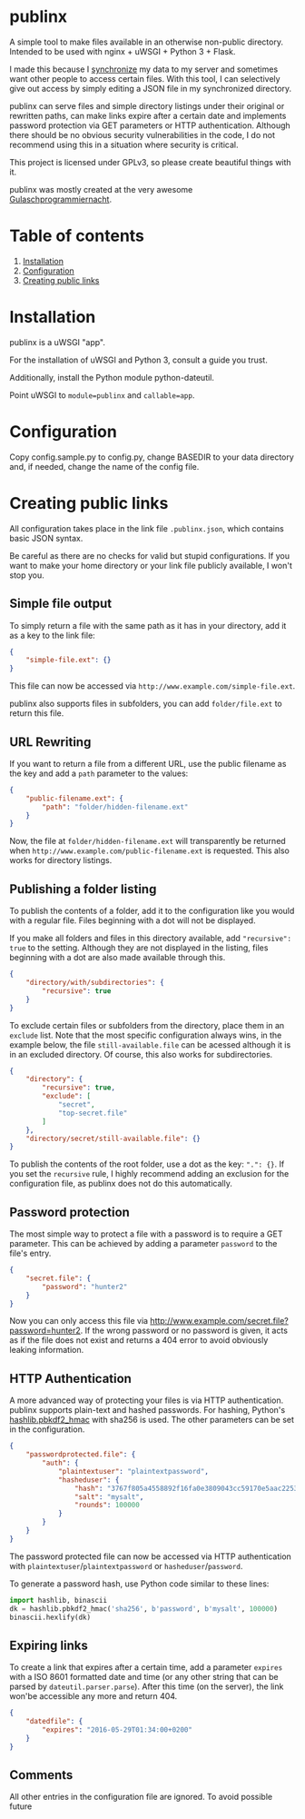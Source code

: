 # publinx
A simple tool to make files available in an otherwise non-public directory. Intended to be used with nginx + uWSGI + Python 3 + Flask.

I made this because I [synchronize](https://www.syncthing.net/) my data to my server and sometimes want other people to access certain files. With this tool, I can selectively give out access by simply editing a JSON file in my synchronized directory.

publinx can serve files and simple directory listings under their original or rewritten paths, can make links expire after a certain date and implements password protection via GET parameters or HTTP authentication. Although there should be no obvious security vulnerabilities in the code, I do not recommend using this in a situation where security is critical.

This project is licensed under GPLv3, so please create beautiful things with it.

publinx was mostly created at the very awesome [Gulaschprogrammiernacht](https://gulas.ch/).


# Table of contents
1. [Installation](#installation)
2. [Configuration](#configuration)
3. [Creating public links](#creating-public-links)

# Installation
publinx is a uWSGI "app".

For the installation of uWSGI and Python 3, consult a guide you trust.

Additionally, install the Python module python-dateutil.

Point uWSGI to `module=publinx` and `callable=app`.


# Configuration
Copy config.sample.py to config.py, change BASEDIR to your data directory and, if needed, change the name of the config file.


# Creating public links

All configuration takes place in the link file `.publinx.json`, which contains basic JSON syntax.

Be careful as there are no checks for valid but stupid configurations. If you want to make your home directory or your link file publicly available, I won't stop you.


## Simple file output
To simply return a file with the same path as it has in your directory, add it as a key to the link file:
```json
{
    "simple-file.ext": {}
}
```
This file can now be accessed via `http://www.example.com/simple-file.ext`.

publinx also supports files in subfolders, you can add `folder/file.ext` to return this file.


## URL Rewriting
If you want to return a file from a different URL, use the public filename as the key and add a `path` parameter to the values:
```json
{
    "public-filename.ext": {
        "path": "folder/hidden-filename.ext"
    }
}
```
Now, the file at `folder/hidden-filename.ext` will transparently be returned when `http://www.example.com/public-filename.ext` is requested. This also works for directory listings.


## Publishing a folder listing
To publish the contents of a folder, add it to the configuration like you would with a regular file. Files beginning with a dot will not be displayed.

If you make all folders and files in this directory available, add `"recursive": true` to the setting. Although they are not displayed in the listing, files beginning with a dot are also made available through this.

```json
{
    "directory/with/subdirectories": {
        "recursive": true
    }
}
```
To exclude certain files or subfolders from the directory, place them in an `exclude` list. Note that the most specific configuration always wins, in the example below, the file `still-available.file` can be acessed although it is in an excluded directory. Of course, this also works for subdirectories.
```json
{
    "directory": {
        "recursive": true,
        "exclude": [
            "secret",
            "top-secret.file"
        ]
    },
    "directory/secret/still-available.file": {}
}
```

To publish the contents of the root folder, use a dot as the key: `".": {}`. If you set the `recursive` rule, I highly recommend adding an exclusion for the configuration file, as publinx does not do this automatically.

## Password protection
The most simple way to protect a file with a password is to require a GET parameter. This can be achieved by adding a parameter `password` to the file's entry.
```json
{
    "secret.file": {
        "password": "hunter2"
    }
}
```
Now you can only access this file via http://www.example.com/secret.file?password=hunter2. If the wrong password or no password is given, it acts as if the file does not exist and returns a 404 error to avoid obviously leaking information.


## HTTP Authentication
A more advanced way of protecting your files is via HTTP authentication. publinx supports plain-text and hashed passwords. For hashing, Python's [hashlib.pbkdf2_hmac](https://docs.python.org/3/library/hashlib.html#hashlib.pbkdf2_hmac) with sha256 is used. The other parameters can be set in the configuration.
```json
{
    "passwordprotected.file": {
        "auth": {
            "plaintextuser": "plaintextpassword",
            "hasheduser": {
                "hash": "3767f805a4558892f16fa0e3809043cc59170e5aac22534db508888bb11cb0cf",
                "salt": "mysalt",
                "rounds": 100000
            }
        }
    }
}
```
The password protected file can now be accessed via HTTP authentication with `plaintextuser`/`plaintextpassword` or `hasheduser`/`password`.

To generate a password hash, use Python code similar to these lines:
```python
import hashlib, binascii
dk = hashlib.pbkdf2_hmac('sha256', b'password', b'mysalt', 100000)
binascii.hexlify(dk)
```

## Expiring links

To create a link that expires after a certain time, add a parameter `expires` with a ISO 8601 formatted date and time (or any other string that can be parsed by `dateutil.parser.parse`). After this time (on the server), the link won'be accessible any more and return 404.
```json
{
    "datedfile": {
        "expires": "2016-05-29T01:34:00+0200"
    }
}
```

## Comments

All other entries in the configuration file are ignored. To avoid possible future
